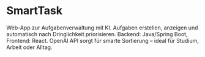 # SmartTask
Web-App zur Aufgabenverwaltung mit KI. Aufgaben erstellen, anzeigen und automatisch nach Dringlichkeit priorisieren. Backend: Java/Spring Boot, Frontend: React. OpenAI API sorgt für smarte Sortierung – ideal für Studium, Arbeit oder Alltag.
